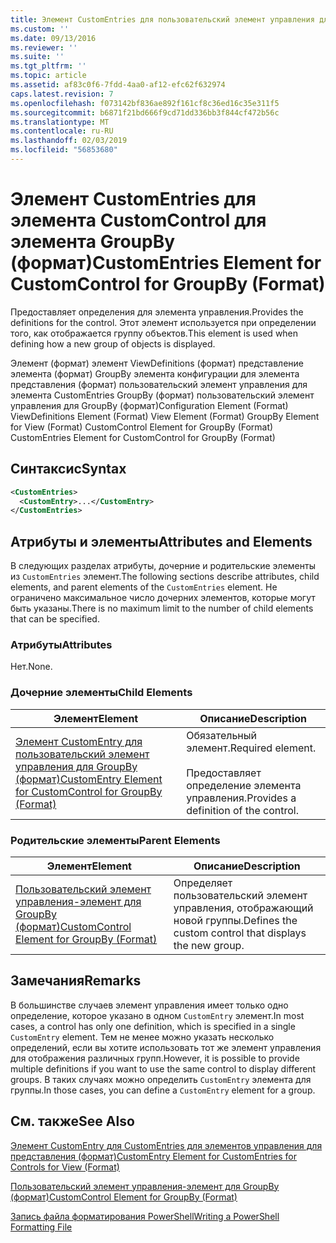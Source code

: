 ```yaml
---
title: Элемент CustomEntries для пользовательский элемент управления для GroupBy (формат) | Документация Майкрософт
ms.custom: ''
ms.date: 09/13/2016
ms.reviewer: ''
ms.suite: ''
ms.tgt_pltfrm: ''
ms.topic: article
ms.assetid: af83c0f6-7fdd-4aa0-af12-efc62f632974
caps.latest.revision: 7
ms.openlocfilehash: f073142bf836ae892f161cf8c36ed16c35e311f5
ms.sourcegitcommit: b6871f21bd666f9cd71dd336bb3f844cf472b56c
ms.translationtype: MT
ms.contentlocale: ru-RU
ms.lasthandoff: 02/03/2019
ms.locfileid: "56853680"
---
```

# <a name="customentries-element-for-customcontrol-for-groupby-format"></a><span data-ttu-id="5751c-102">Элемент CustomEntries для элемента CustomControl для элемента GroupBy (формат)</span><span class="sxs-lookup"><span data-stu-id="5751c-102">CustomEntries Element for CustomControl for GroupBy (Format)</span></span>

<span data-ttu-id="5751c-103">Предоставляет определения для элемента управления.</span><span class="sxs-lookup"><span data-stu-id="5751c-103">Provides the definitions for the control.</span></span> <span data-ttu-id="5751c-104">Этот элемент используется при определении того, как отображается группу объектов.</span><span class="sxs-lookup"><span data-stu-id="5751c-104">This element is used when defining how a new group of objects is displayed.</span></span>

<span data-ttu-id="5751c-105">Элемент (формат) элемент ViewDefinitions (формат) представление элемента (формат) GroupBy элемента конфигурации для элемента представления (формат) пользовательский элемент управления для элемента CustomEntries GroupBy (формат) пользовательский элемент управления для GroupBy (формат)</span><span class="sxs-lookup"><span data-stu-id="5751c-105">Configuration Element (Format) ViewDefinitions Element (Format) View Element (Format) GroupBy Element for View (Format) CustomControl Element for GroupBy (Format) CustomEntries Element for CustomControl for GroupBy (Format)</span></span>

## <a name="syntax"></a><span data-ttu-id="5751c-106">Синтаксис</span><span class="sxs-lookup"><span data-stu-id="5751c-106">Syntax</span></span>

```xml
<CustomEntries>
  <CustomEntry>...</CustomEntry>
</CustomEntries>
```

## <a name="attributes-and-elements"></a><span data-ttu-id="5751c-107">Атрибуты и элементы</span><span class="sxs-lookup"><span data-stu-id="5751c-107">Attributes and Elements</span></span>

<span data-ttu-id="5751c-108">В следующих разделах атрибуты, дочерние и родительские элементы из `CustomEntries` элемент.</span><span class="sxs-lookup"><span data-stu-id="5751c-108">The following sections describe attributes, child elements, and parent elements of the `CustomEntries` element.</span></span> <span data-ttu-id="5751c-109">Не ограничено максимальное число дочерних элементов, которые могут быть указаны.</span><span class="sxs-lookup"><span data-stu-id="5751c-109">There is no maximum limit to the number of child elements that can be specified.</span></span>

### <a name="attributes"></a><span data-ttu-id="5751c-110">Атрибуты</span><span class="sxs-lookup"><span data-stu-id="5751c-110">Attributes</span></span>

<span data-ttu-id="5751c-111">Нет.</span><span class="sxs-lookup"><span data-stu-id="5751c-111">None.</span></span>

### <a name="child-elements"></a><span data-ttu-id="5751c-112">Дочерние элементы</span><span class="sxs-lookup"><span data-stu-id="5751c-112">Child Elements</span></span>

|<span data-ttu-id="5751c-113">Элемент</span><span class="sxs-lookup"><span data-stu-id="5751c-113">Element</span></span>|<span data-ttu-id="5751c-114">Описание</span><span class="sxs-lookup"><span data-stu-id="5751c-114">Description</span></span>|
|-------------|-----------------|
|[<span data-ttu-id="5751c-115">Элемент CustomEntry для пользовательский элемент управления для GroupBy (формат)</span><span class="sxs-lookup"><span data-stu-id="5751c-115">CustomEntry Element for CustomControl for GroupBy (Format)</span></span>](./customentry-element-for-customcontrol-for-groupby-format.md)|<span data-ttu-id="5751c-116">Обязательный элемент.</span><span class="sxs-lookup"><span data-stu-id="5751c-116">Required element.</span></span><br /><br /> <span data-ttu-id="5751c-117">Предоставляет определение элемента управления.</span><span class="sxs-lookup"><span data-stu-id="5751c-117">Provides a definition of the control.</span></span>|

### <a name="parent-elements"></a><span data-ttu-id="5751c-118">Родительские элементы</span><span class="sxs-lookup"><span data-stu-id="5751c-118">Parent Elements</span></span>

|<span data-ttu-id="5751c-119">Элемент</span><span class="sxs-lookup"><span data-stu-id="5751c-119">Element</span></span>|<span data-ttu-id="5751c-120">Описание</span><span class="sxs-lookup"><span data-stu-id="5751c-120">Description</span></span>|
|-------------|-----------------|
|[<span data-ttu-id="5751c-121">Пользовательский элемент управления-элемент для GroupBy (формат)</span><span class="sxs-lookup"><span data-stu-id="5751c-121">CustomControl Element for GroupBy (Format)</span></span>](./customcontrol-element-for-groupby-format.md)|<span data-ttu-id="5751c-122">Определяет пользовательский элемент управления, отображающий новой группы.</span><span class="sxs-lookup"><span data-stu-id="5751c-122">Defines the custom control that displays the new group.</span></span>|

## <a name="remarks"></a><span data-ttu-id="5751c-123">Замечания</span><span class="sxs-lookup"><span data-stu-id="5751c-123">Remarks</span></span>

<span data-ttu-id="5751c-124">В большинстве случаев элемент управления имеет только одно определение, которое указано в одном `CustomEntry` элемент.</span><span class="sxs-lookup"><span data-stu-id="5751c-124">In most cases, a control has only one definition, which is specified in a single `CustomEntry` element.</span></span> <span data-ttu-id="5751c-125">Тем не менее можно указать несколько определений, если вы хотите использовать тот же элемент управления для отображения различных групп.</span><span class="sxs-lookup"><span data-stu-id="5751c-125">However, it is possible to provide multiple definitions if you want to use the same control to display different groups.</span></span> <span data-ttu-id="5751c-126">В таких случаях можно определить `CustomEntry` элемента для группы.</span><span class="sxs-lookup"><span data-stu-id="5751c-126">In those cases, you can define a `CustomEntry` element for a group.</span></span>

## <a name="see-also"></a><span data-ttu-id="5751c-127">См. также</span><span class="sxs-lookup"><span data-stu-id="5751c-127">See Also</span></span>

[<span data-ttu-id="5751c-128">Элемент CustomEntry для CustomEntries для элементов управления для представления (формат)</span><span class="sxs-lookup"><span data-stu-id="5751c-128">CustomEntry Element for CustomEntries for Controls for View (Format)</span></span>](./customentry-element-for-customentries-for-controls-for-view-format.md)

[<span data-ttu-id="5751c-129">Пользовательский элемент управления-элемент для GroupBy (формат)</span><span class="sxs-lookup"><span data-stu-id="5751c-129">CustomControl Element for GroupBy (Format)</span></span>](./customcontrol-element-for-groupby-format.md)

[<span data-ttu-id="5751c-130">Запись файла форматирования PowerShell</span><span class="sxs-lookup"><span data-stu-id="5751c-130">Writing a PowerShell Formatting File</span></span>](./writing-a-powershell-formatting-file.md)

